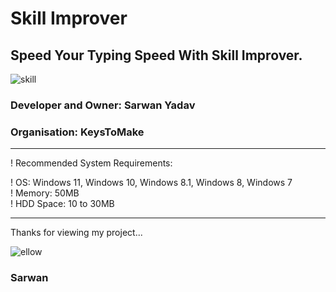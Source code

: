# Skill Improver
## Speed Your Typing Speed With Skill Improver.

![skill](https://user-images.githubusercontent.com/92580571/215346338-7d52151f-8567-453a-878e-e29d718d7355.jpg)


### Developer and Owner: Sarwan Yadav
### Organisation: KeysToMake

-----------------------------------------------------------------------------
! Recommended System Requirements:                                            
                                                                            
! OS: Windows 11, Windows 10, Windows 8.1, Windows 8, Windows 7               
! Memory: 50MB                                                                
! HDD Space: 10 to 30MB                                                       
                                                                            
-----------------------------------------------------------------------------

Thanks for viewing my project... 

![ellow](https://user-images.githubusercontent.com/92580571/215346388-f1a96f4e-8afb-47c6-8672-a15fac262282.png)

### Sarwan
